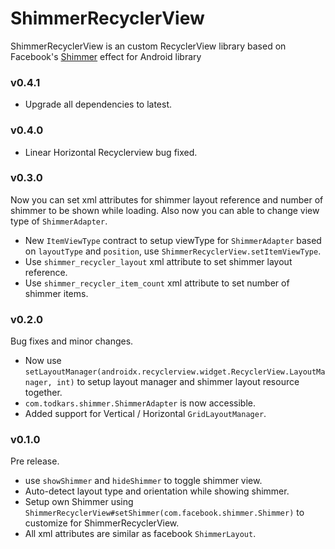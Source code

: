 # ShimmerRecyclerView

ShimmerRecyclerView is an custom RecyclerView library based on Facebook's [Shimmer](https://github.com/facebook/shimmer-android) effect for Android library

### v0.4.1
- Upgrade all dependencies to latest.

### v0.4.0
- Linear Horizontal Recyclerview bug fixed.

### v0.3.0
Now you can set xml attributes for shimmer layout reference and number of shimmer to be shown while loading. Also now you can able to change view type of `ShimmerAdapter`.

- New `ItemViewType` contract to setup viewType for `ShimmerAdapter` based on `layoutType` and `position`, use `ShimmerRecyclerView.setItemViewType`.
- Use `shimmer_recycler_layout` xml attribute to set shimmer layout reference.
- Use `shimmer_recycler_item_count` xml attribute to set number of shimmer items.

### v0.2.0

Bug fixes and minor changes.

- Now use `setLayoutManager(androidx.recyclerview.widget.RecyclerView.LayoutManager, int)` to setup layout manager and shimmer layout resource together.
- `com.todkars.shimmer.ShimmerAdapter` is now accessible.
- Added support for Vertical / Horizontal `GridLayoutManager`.

### v0.1.0

Pre release.

- use `showShimmer` and `hideShimmer` to toggle shimmer view.
- Auto-detect layout type and orientation while showing shimmer.
- Setup own Shimmer using `ShimmerRecyclerView#setShimmer(com.facebook.shimmer.Shimmer)` to customize for ShimmerRecyclerView.
- All xml attributes are similar as facebook `ShimmerLayout`.

